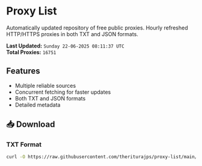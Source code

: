 # Proxy List

Automatically updated repository of free public proxies. Hourly refreshed HTTP/HTTPS proxies in both TXT and JSON formats.

**Last Updated:** `Sunday 22-06-2025 08:11:37 UTC`  
**Total Proxies:** `16751`

## Features
- Multiple reliable sources
- Concurrent fetching for faster updates
- Both TXT and JSON formats
- Detailed metadata

## 📥 Download

### TXT Format
```bash
curl -O https://raw.githubusercontent.com/theriturajps/proxy-list/main/proxies.txt